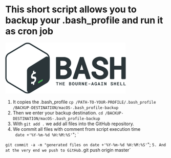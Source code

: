 # This short script allows you to backup your .bash_profile and run it as cron job
![Bash Logo](images/bash_logo.png)

1. It copies the .bash_profile 
`cp /PATH-TO-YOUR-PROFILE/.bash_profile /BACKUP-DESTINATION/macOS-.bash_profile-backup`
2. Then we enter your backup destination.
`cd /BACKUP-DESTINATION/macOS-.bash_profile-backup`
3. With `git add .` we add all files into the GitHub repository.
4. We commit all files with comment from script execution time  
` date +'%Y-%m-%d %H:%M:%S'`"; ` 

`git commit -a -m "generated files on date +'%Y-%m-%d %H:%M:%S'`"; `
5. And at the very end we push to GitHub. `git push origin master`
